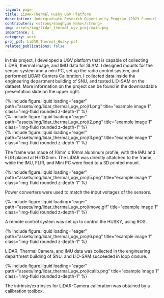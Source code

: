 ```yaml
---
layout: page
title: LiDAR-Thermal Husky UGV Platform
description: Undergraduate Research Oppertumity Program (2023 Summer)
contributers: <strong>Sanghyun Hahn</strong>
img: assets/img/lidar_thermal_ugv_proj/main.png
importance: 1
category: work
proj_pdf: LiDAR_Thermal_Husky.pdf
related_publications: false
---
```


In this project, I developed a UGV platform that is capable of collecting LiDAR, thermal image, and IMU data for SLAM.
I designed mounts for the sensor system and a mini PC, set up the radio control system, and performed LiDAR-Camera Calibration.
I collected data inside the engineering department building of SNU, and tested LIO-SAM on the dataset.
More information on the project can be found in the downloadable presentation slide on the upper right.

<div class="row">
    <div class="col-sm mt-3 mt-md-0">
        {% include figure.liquid loading="eager" path="assets/img/lidar_thermal_ugv_proj/1.png" title="example image 1" class="img-fluid rounded z-depth-1" %}
    </div>
    <div class="col-sm mt-3 mt-md-0">
        {% include figure.liquid loading="eager" path="assets/img/lidar_thermal_ugv_proj/2.png" title="example image 1" class="img-fluid rounded z-depth-1" %}
    </div>
</div>

<div class="row">
    <div class="col-sm mt-3 mt-md-0">
        {% include figure.liquid loading="eager" path="assets/img/lidar_thermal_ugv_proj/3.png" title="example image 1" class="img-fluid rounded z-depth-1" %}
    </div>
</div>

The frame was made of 10mm x 10mm aluminum profile, with the IMU and FLIR placed at H=130mm.
The LiDAR was directly attatched to the frame, while the IMU, FLIR, and Mini PC were fixed to a 3D printed mount.

<div class="row">
    <div class="col-sm mt-3 mt-md-0">
        {% include figure.liquid loading="eager" path="assets/img/lidar_thermal_ugv_proj/5.png" title="example image 1" class="img-fluid rounded z-depth-1" %}
    </div>
</div>

Power converters were used to match the input voltages of the sensors.

<div class="row">
    <div class="col-sm mt-3 mt-md-0">
        {% include figure.liquid loading="eager" path="assets/img/lidar_thermal_ugv_proj/move.gif" title="example image 1" class="img-fluid rounded z-depth-1" %}
    </div>
</div>

A remote control system was set up to control the HUSKY, using ROS.

<div class="row">
    <div class="col-sm mt-3 mt-md-0">
        {% include figure.liquid loading="eager" path="assets/img/lidar_thermal_ugv_proj/6.png" title="example image 1" class="img-fluid rounded z-depth-1" %}
    </div>
</div>

LiDAR, Thermal Camera, and IMU data was collected in the engineering department building of SNU, and LIO-SAM succeeded in loop closure.

<div class="row">
    <div class="col-sm mt-3 mt-md-0">
        {% include figure.liquid loading="eager" path="assets/img/lidar_thermal_ugv_proj/calib.png" title="example image 1" class="img-fluid rounded z-depth-1" %}
    </div>
</div>

The intrinsic/extrinsics for LiDAR-Camera calibration was obtained by a calibration toolbox. 
